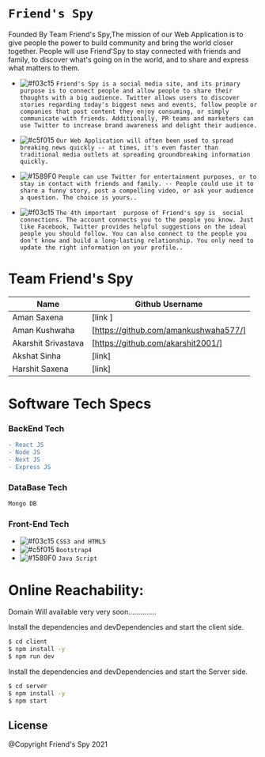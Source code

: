 # ``` Friend's Spy ```
Founded By Team Friend's Spy,The mission of our Web Application is to give people the power to build community and bring the world closer together. People will use Friend'Spy  to stay connected with friends and family, to discover what's going on in the world, and to share and express what matters to them.
   - ![#f03c15](https://via.placeholder.com/15/f03c15/000000?text=+) `Friend's Spy is a social media site, and its primary purpose is to connect people and allow people to share their thoughts with a big audience. Twitter allows users to discover stories regarding today's biggest news and events, follow people or companies that post content they enjoy consuming, or simply communicate with friends. Additionally, PR teams and marketers can use Twitter to increase brand awareness and delight their audience.`

  -  ![#c5f015](https://via.placeholder.com/15/c5f015/000000?text=+) `Our Web Application will often been used to spread breaking news quickly -- at times, it's even faster than traditional media outlets at spreading groundbreaking information quickly.`

  - ![#1589F0](https://via.placeholder.com/15/1589F0/000000?text=+) `People can use Twitter for entertainment purposes, or to stay in contact with friends and family. -- People could use it to share a funny story, post a compelling video, or ask your audience a question. The choice is yours..`
  - ![#f03c15](https://via.placeholder.com/15/f03c15/000000?text=+) `The 4th important  purpose of Friend's spy is  social connections. The account connects you to the people you know. Just like Facebook, Twitter provides helpful suggestions on the ideal people you should follow. You can also connect to the people you don’t know and build a long-lasting relationship. You only need to update the right information on your profile..`


 
# Team Friend's Spy
| Name | Github Username | 
| ------ | ------ |
| Aman Saxena | [link ] |
| Aman Kushwaha | [https://github.com/amankushwaha577/] |
| Akarshit Srivastava | [https://github.com/akarshit2001/] |
| Akshat Sinha | [link] |
| Harshit Saxena | [link] |

 

# Software Tech Specs
### BackEnd Tech
```diff
- React JS
- Node JS
- Next JS
- Express JS
````
### DataBase Tech
```diff
Mongo DB
```

 
### Front-End Tech
- ![#f03c15](https://via.placeholder.com/15/f03c15/000000?text=+) `CSS3 and HTML5`
- ![#c5f015](https://via.placeholder.com/15/c5f015/000000?text=+) `Bootstrap4`
- ![#1589F0](https://via.placeholder.com/15/1589F0/000000?text=+) `Java Script`

# Online Reachability:
Domain Will available very very soon..............

Install the dependencies and devDependencies and start the client side.
```sh
$ cd client
$ npm install -y
$ npm run dev
```

Install the dependencies and devDependencies and start the Server side.
```sh
$ cd server
$ npm install -y
$ npm start
```

License
----
@Copyright Friend's Spy  2021
